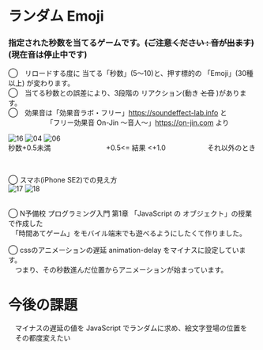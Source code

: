 # ランダム Emoji 
### 指定された秒数を当てるゲームです。~~(ご注意ください : 音が出ます)~~ (現在音は停止中です)

◯　リロードする度に 当てる「秒数」(5〜10)と、押す標的の 「Emoji」(30種以上) が変わります。<br>
◯　当てる秒数との誤差により、3段階の リアクション(動き ~~と音~~ )があります。<br>
◯　効果音は「効果音ラボ・フリー」https://soundeffect-lab.info と<br>
　　　　　　「フリー効果音 On-Jin 〜音人〜」https://on-jin.com より<br>

![16](https://user-images.githubusercontent.com/67646107/130400790-3da4154e-0570-4ee2-a4f6-b6f74a01f6f2.png)
![04](https://user-images.githubusercontent.com/67646107/130400805-9fe924cc-8171-40f6-9c55-16a03a710e7c.png)
![06](https://user-images.githubusercontent.com/67646107/130400820-16b21ddd-d18a-463e-9c3f-bcfef1af7715.png)
<br>秒数+0.5未満　　　　　　　　+0.5<= 結果 <+1.0　　　　　　それ以外のとき

&nbsp; <br>

◯ スマホ(iPhone SE2)での見え方<br>
![17](https://user-images.githubusercontent.com/67646107/130399439-c4bb8a84-148d-4cb1-9c32-c64edad95222.jpeg)
![18](https://user-images.githubusercontent.com/67646107/130399454-cb23a077-e549-4e8f-8fa2-d6e1fa5abd31.jpeg)

&nbsp; <br>
◯ N予備校 プログラミング入門 第1章 「JavaScript の オブジェクト」の授業で作成した<br>
　「時間あてゲーム」をモバイル端末でも遊べるようにしたくて作りました。

◯ cssのアニメーションの遅延 animation-delay をマイナスに設定しています。<br>
　つまり、その秒数進んだ位置からアニメーションが始まっています。
# 今後の課題 
 　マイナスの遅延の値を JavaScript でランダムに求め、絵文字登場の位置を<br>
  　その都度変えたい
